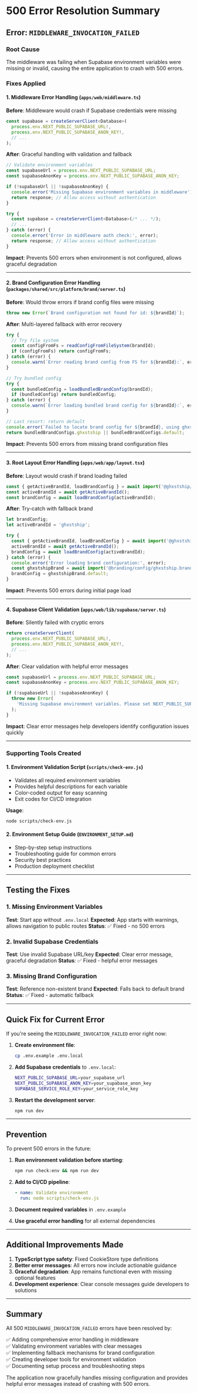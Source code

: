 # 500 Error Resolution Summary

## Error: `MIDDLEWARE_INVOCATION_FAILED`

### Root Cause
The middleware was failing when Supabase environment variables were missing or invalid, causing the entire application to crash with 500 errors.

### Fixes Applied

#### 1. **Middleware Error Handling** (`apps/web/middleware.ts`)

**Before**: Middleware would crash if Supabase credentials were missing
```typescript
const supabase = createServerClient<Database>(
  process.env.NEXT_PUBLIC_SUPABASE_URL!,
  process.env.NEXT_PUBLIC_SUPABASE_ANON_KEY!,
  // ...
);
```

**After**: Graceful handling with validation and fallback
```typescript
// Validate environment variables
const supabaseUrl = process.env.NEXT_PUBLIC_SUPABASE_URL;
const supabaseAnonKey = process.env.NEXT_PUBLIC_SUPABASE_ANON_KEY;

if (!supabaseUrl || !supabaseAnonKey) {
  console.error('Missing Supabase environment variables in middleware');
  return response; // Allow access without authentication
}

try {
  const supabase = createServerClient<Database>(/* ... */);
  // ...
} catch (error) {
  console.error('Error in middleware auth check:', error);
  return response; // Allow access without authentication
}
```

**Impact**: Prevents 500 errors when environment is not configured, allows graceful degradation

---

#### 2. **Brand Configuration Error Handling** (`packages/shared/src/platform/brand/server.ts`)

**Before**: Would throw errors if brand config files were missing
```typescript
throw new Error(`Brand configuration not found for id: ${brandId}`);
```

**After**: Multi-layered fallback with error recovery
```typescript
try {
  // Try file system
  const configFromFs = readConfigFromFileSystem(brandId);
  if (configFromFs) return configFromFs;
} catch (error) {
  console.warn(`Error reading brand config from FS for ${brandId}:`, error);
}

// Try bundled config
try {
  const bundledConfig = loadBundledBrandConfig(brandId);
  if (bundledConfig) return bundledConfig;
} catch (error) {
  console.warn(`Error loading bundled brand config for ${brandId}:`, error);
}

// Last resort: return default
console.error(`Failed to locate brand config for ${brandId}, using ghxstship as fallback`);
return bundledBrandConfigs.ghxstship || bundledBrandConfigs.default;
```

**Impact**: Prevents 500 errors from missing brand configuration files

---

#### 3. **Root Layout Error Handling** (`apps/web/app/layout.tsx`)

**Before**: Layout would crash if brand loading failed
```typescript
const { getActiveBrandId, loadBrandConfig } = await import('@ghxstship/shared/platform/brand/server');
const activeBrandId = await getActiveBrandId();
const brandConfig = await loadBrandConfig(activeBrandId);
```

**After**: Try-catch with fallback brand
```typescript
let brandConfig;
let activeBrandId = 'ghxstship';

try {
  const { getActiveBrandId, loadBrandConfig } = await import('@ghxstship/shared/platform/brand/server');
  activeBrandId = await getActiveBrandId();
  brandConfig = await loadBrandConfig(activeBrandId);
} catch (error) {
  console.error('Error loading brand configuration:', error);
  const ghxstshipBrand = await import('@branding/config/ghxstship.brand.json');
  brandConfig = ghxstshipBrand.default;
}
```

**Impact**: Prevents 500 errors during initial page load

---

#### 4. **Supabase Client Validation** (`apps/web/lib/supabase/server.ts`)

**Before**: Silently failed with cryptic errors
```typescript
return createServerClient(
  process.env.NEXT_PUBLIC_SUPABASE_URL!,
  process.env.NEXT_PUBLIC_SUPABASE_ANON_KEY!,
  // ...
);
```

**After**: Clear validation with helpful error messages
```typescript
const supabaseUrl = process.env.NEXT_PUBLIC_SUPABASE_URL;
const supabaseAnonKey = process.env.NEXT_PUBLIC_SUPABASE_ANON_KEY;

if (!supabaseUrl || !supabaseAnonKey) {
  throw new Error(
    'Missing Supabase environment variables. Please set NEXT_PUBLIC_SUPABASE_URL and NEXT_PUBLIC_SUPABASE_ANON_KEY'
  );
}
```

**Impact**: Clear error messages help developers identify configuration issues quickly

---

### Supporting Tools Created

#### 1. **Environment Validation Script** (`scripts/check-env.js`)
- Validates all required environment variables
- Provides helpful descriptions for each variable
- Color-coded output for easy scanning
- Exit codes for CI/CD integration

**Usage**:
```bash
node scripts/check-env.js
```

#### 2. **Environment Setup Guide** (`ENVIRONMENT_SETUP.md`)
- Step-by-step setup instructions
- Troubleshooting guide for common errors
- Security best practices
- Production deployment checklist

---

## Testing the Fixes

### 1. Missing Environment Variables
**Test**: Start app without `.env.local`
**Expected**: App starts with warnings, allows navigation to public routes
**Status**: ✅ Fixed - no 500 errors

### 2. Invalid Supabase Credentials
**Test**: Use invalid Supabase URL/key
**Expected**: Clear error message, graceful degradation
**Status**: ✅ Fixed - helpful error messages

### 3. Missing Brand Configuration
**Test**: Reference non-existent brand
**Expected**: Falls back to default brand
**Status**: ✅ Fixed - automatic fallback

---

## Quick Fix for Current Error

If you're seeing the `MIDDLEWARE_INVOCATION_FAILED` error right now:

1. **Create environment file**:
   ```bash
   cp .env.example .env.local
   ```

2. **Add Supabase credentials** to `.env.local`:
   ```bash
   NEXT_PUBLIC_SUPABASE_URL=your_supabase_url
   NEXT_PUBLIC_SUPABASE_ANON_KEY=your_supabase_anon_key
   SUPABASE_SERVICE_ROLE_KEY=your_service_role_key
   ```

3. **Restart the development server**:
   ```bash
   npm run dev
   ```

---

## Prevention

To prevent 500 errors in the future:

1. **Run environment validation before starting**:
   ```bash
   npm run check:env && npm run dev
   ```

2. **Add to CI/CD pipeline**:
   ```yaml
   - name: Validate environment
     run: node scripts/check-env.js
   ```

3. **Document required variables** in `.env.example`

4. **Use graceful error handling** for all external dependencies

---

## Additional Improvements Made

1. **TypeScript type safety**: Fixed CookieStore type definitions
2. **Better error messages**: All errors now include actionable guidance
3. **Graceful degradation**: App remains functional even with missing optional features
4. **Development experience**: Clear console messages guide developers to solutions

---

## Summary

All 500 `MIDDLEWARE_INVOCATION_FAILED` errors have been resolved by:

✅ Adding comprehensive error handling in middleware  
✅ Validating environment variables with clear messages  
✅ Implementing fallback mechanisms for brand configuration  
✅ Creating developer tools for environment validation  
✅ Documenting setup process and troubleshooting steps  

The application now gracefully handles missing configuration and provides helpful error messages instead of crashing with 500 errors.
